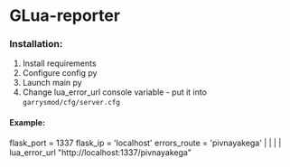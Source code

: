 # GLua-reporter

### Installation:
1) Install requirements
2) Configure cоnfig py
3) Launch main py
4) Change lua_error_url console variable - put it into `garrysmod/cfg/server.cfg`

#### Example:
flask_port = 1337 
flask_ip = 'localhost' 
errors_route = 'pivnayakega'
| |
| |
lua_error_url "http://localhost:1337/pivnayakega"